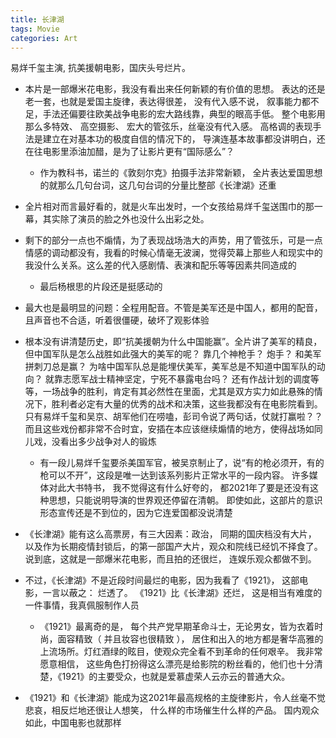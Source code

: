 ```yaml
---
title: 长津湖
tags: Movie
categories: Art
---
```




易烊千玺主演, 抗美援朝电影，国庆头号烂片。

<!--more-->

* 本片是一部爆米花电影，我没有看出来任何新颖的有价值的思想。 表达的还是老一套，也就是爱国主旋律，表达得很差， 没有代入感不说， 叙事能力都不足，手法还偏要往欧美战争电影的宏大路线靠，典型的眼高手低。 整个电影用那么多特效、 高空摄影、 宏大的管弦乐，丝毫没有代入感。 高格调的表现手法是建立在对基本功的极度自信的情况下的， 导演连基本故事都没讲明白，还在往电影里添油加醋，是为了让影片更有“国际感么”？
  * 作为教科书，诺兰的《敦刻尔克》拍摄手法非常新颖， 全片表达爱国思想的就那么几句台词，这几句台词的分量比整部《长津湖》还重
* 全片相对而言最好看的，就是火车出发时，一个女孩给易烊千玺送围巾的那一幕，其实除了演员的脸之外也没什么出彩之处。
* 剩下的部分一点也不煽情，为了表现战场浩大的声势，用了管弦乐，可是一点情感的调动都没有，我看的时候心情毫无波澜，觉得荧幕上那些人和现实中的我没什么关系。这么差的代入感剧情、表演和配乐等等因素共同造成的
  * 最后杨根思的片段还是挺感动的
* 最大也是最明显的问题：全程用配音。不管是美军还是中国人，都用的配音，且声音也不合适，听着很僵硬，破坏了观影体验
* 根本没有讲清楚历史，即“抗美援朝为什么中国能赢”。全片讲了美军的精良，但中国军队是怎么战胜如此强大的美军的呢？ 靠几个神枪手？ 炮手？ 和美军拼刺刀总是赢？ 为啥中国军队总是能埋伏美军，美军总是不知道中国军队的动向？ 就靠志愿军战士精神坚定，宁死不暴露电台吗？ 还有作战计划的调度等等，一场战争的胜利，肯定有其必然性在里面，尤其是双方实力如此悬殊的情况下，胜利者必定有大量的优秀的战术和决策，这些我都没有在电影院看到。只有易烊千玺和吴京、胡军他们在唠嗑，彭司令说了两句话，仗就打赢啦？？而且这些戏份都非常不合时宜，安插在本应该继续煽情的地方，使得战场如同儿戏，没看出多少战争对人的锻炼
  * 有一段儿易烊千玺要杀美国军官，被吴京制止了，说“有的枪必须开，有的枪可以不开”，这段是唯一达到该系列影片正常水平的一段内容。 许多媒体对此大书特书， 我不觉得这有什么好夸的， 都2021年了要是还没有这种思想，只能说明导演的世界观还停留在清朝。 即使如此，这部片的意识形态宣传还是不到位的，因为它连爱国都没说清楚

* 《长津湖》能有这么高票房，有三大因素：政治， 同期的国庆档没有大片， 以及作为长期疫情封锁后，的第一部国产大片，观众和院线已经饥不择食了。 说到底，这就是一部爆米花电影，而且拍的还很烂， 连娱乐观众都做不到。
* 不过，《长津湖》不是近段时间最烂的电影，因为我看了《1921》， 这部电影，一言以蔽之： 烂透了。 《1921》比《长津湖》还烂， 这是相当有难度的一件事情，我真佩服制作人员
  * 《1921》最离奇的是， 每个共产党早期革命斗士，无论男女，皆为衣着时尚，面容精致（ 并且妆容也很精致 ）， 居住和出入的地方都是奢华高雅的上流场所。灯红酒绿的眩目，使观众完全看不到革命的任何艰辛。 我非常愿意相信， 这些角色打扮得这么漂亮是给影院的粉丝看的，他们也十分清楚，《1921》的主要受众，也就是爱慕虚荣人云亦云的普通大众。 
* 《1921》和《长津湖》能成为这2021年最高规格的主旋律影片，令人丝毫不觉悲哀，相反烂地还很让人想笑， 什么样的市场催生什么样的产品。 国内观众如此，中国电影也就那样
